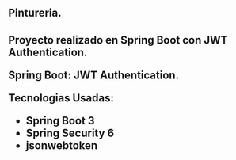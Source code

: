 <h2>Pintureria.<h2>

Proyecto realizado en Spring Boot con JWT Authentication.

Spring Boot: JWT Authentication.

Tecnologias Usadas:
<ul>
  <li>Spring Boot 3</li>
   <li>Spring Security 6</li>
   <li>jsonwebtoken</li>
</ul>

